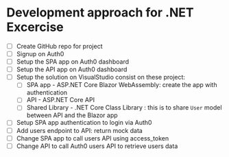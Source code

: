 
# Development approach for .NET Excercise 


- [ ] Create GitHub repo for project
- [ ] Signup on Auth0 
- [ ] Setup the SPA app on Auth0 dashboard
- [ ] Setup the API app on Auth0 dashboard
- [ ] Setup the solution on VisualStudio consist on these project:
  - [ ] SPA app - ASP.NET Core Blazor WebAssembly: create the app with authentication 
  - [ ] API - ASP.NET Core API 
  - [ ] Shared Library - .NET Core Class Library : this is to share `User` model between API and the Blazor app 
- [ ] Setup SPA app authentication to login via Auth0
- [ ] Add users endpoint to API: return mock data 
- [ ] Change SPA app to call users API using access_token 
- [ ] Change API to call Auth0 users API to retrieve users data  
